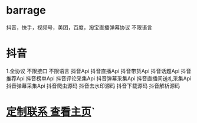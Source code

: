 # barrage
抖音，快手，视频号，美团，百度，淘宝直播弹幕协议 不限语言

# 抖音
1.全协议 不限接口 不限语言
抖音Api
抖音直播Api
抖音带货Api
抖音话题Api
抖音推荐Api
抖音榜单Api
抖音评论采集Api
抖音弹幕采集Api
抖音直播间送礼采集Api
抖音弹幕采集Api
抖音爬虫源码
抖音去水印源码
抖音下载源码
抖音解析源码

# [定制联系 查看主页](https://github.com/jishunyu "标题")`